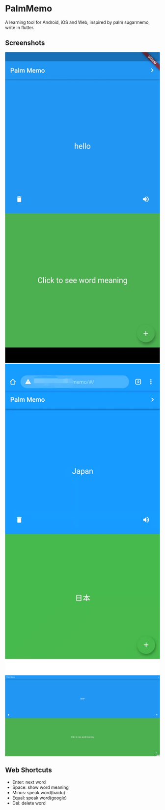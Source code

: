 # PalmMemo

A learning tool for Android, iOS and Web, inspired by palm sugarmemo, write in flutter. 

## Screenshots
![Android](screenshots/android.png)
![Mobile](screenshots/mobile_web.png)
![Desktop](screenshots/desktop_web.png)

## Web Shortcuts
- Enter: next word
- Space: show word meaning
- Minus: speak word(baidu)
- Equal: speak word(google)
- Del: delete word
